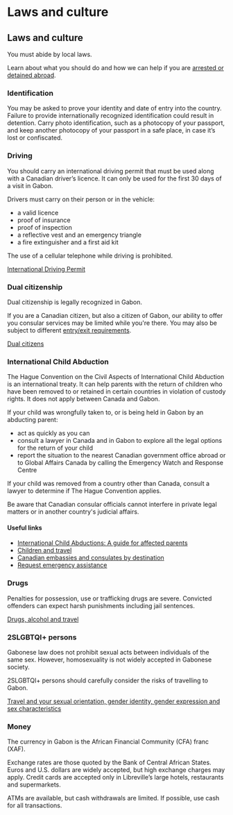 # Laws and culture

## Laws and culture

You must abide by local laws.

Learn about what you should do and how we can help if you are [arrested or detained abroad](http://travel.gc.ca/assistance/emergency-info/arrest-detention).

### Identification

You may be asked to prove your identity and date of entry into the country. Failure to provide internationally recognized identification could result in detention. Carry photo identification, such as a photocopy of your passport, and keep another photocopy of your passport in a safe place, in case it’s lost or confiscated.

### Driving

You should carry an international driving permit that must be used along with a Canadian driver’s licence. It can only be used for the first 30 days of a visit in Gabon.

Drivers must carry on their person or in the vehicle:

* a valid licence
* proof of insurance
* proof of inspection
* a reflective vest and an emergency triangle
* a fire extinguisher and a first aid kit

The use of a cellular telephone while driving is prohibited.

[International Driving Permit](https://travel.gc.ca/travelling/documents/international-driving-permit)

### Dual citizenship

Dual citizenship is legally recognized in Gabon.

If you are a Canadian citizen, but also a citizen of Gabon, our ability to offer you consular services may be limited while you're there. You may also be subject to different [entry/exit requirements](#entryexit).

[Dual citizens](http://travel.gc.ca/travelling/documents/dual-citizenship)

### International Child Abduction

The Hague Convention on the Civil Aspects of International Child Abduction is an international treaty. It can help parents with the return of children who have been removed to or retained in certain countries in violation of custody rights. It does not apply between Canada and Gabon.

If your child was wrongfully taken to, or is being held in Gabon by an abducting parent:

* act as quickly as you can
* consult a lawyer in Canada and in Gabon to explore all the legal options for the return of your child
* report the situation to the nearest Canadian government office abroad or to Global Affairs Canada by calling the Emergency Watch and Response Centre

If your child was removed from a country other than Canada, consult a lawyer to determine if The Hague Convention applies.

Be aware that Canadian consular officials cannot interfere in private legal matters or in another country's judicial affairs.

#### Useful links

* [International Child Abductions: A guide for affected parents](https://travel.gc.ca/travelling/publications/international-child-abductions)
* [Children and travel](https://travel.gc.ca/travelling/children)
* [Canadian embassies and consulates by destination](https://travel.gc.ca/assistance/embassies-consulates)
* [Request emergency assistance](https://travel.gc.ca/assistance/emergency-assistance)

### Drugs

Penalties for possession, use or trafficking drugs are severe. Convicted offenders can expect harsh punishments including jail sentences.

[Drugs, alcohol and travel](https://travel.gc.ca/travelling/health-safety/drugs)

### 2SLGBTQI+ persons

Gabonese law does not prohibit sexual acts between individuals of the same sex. However, homosexuality is not widely accepted in Gabonese society.

2SLGBTQI+ persons should carefully consider the risks of travelling to Gabon.

[Travel and your sexual orientation, gender identity, gender expression and sex characteristics](https://travel.gc.ca/travelling/health-safety/lgbt-travel)

### Money

The currency in Gabon is the African Financial Community (CFA) franc (XAF).

Exchange rates are those quoted by the Bank of Central African States. Euros and U.S. dollars are widely accepted, but high exchange charges may apply. Credit cards are accepted only in Libreville’s large hotels, restaurants and supermarkets.

ATMs are available, but cash withdrawals are limited. If possible, use cash for all transactions.